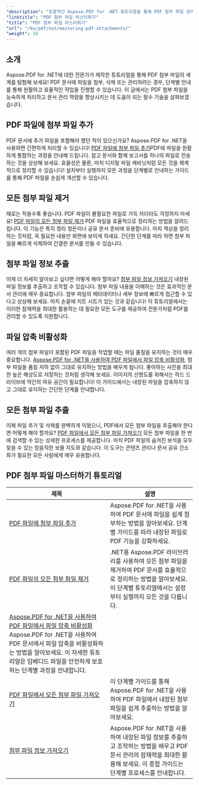 ```yaml
---
"description": "포괄적인 Aspose.PDF for .NET 튜토리얼을 통해 PDF 첨부 파일 관리 방법을 쉽게 익힐 수 있습니다. 효과적인 PDF 문서 관리를 위한 단계별 가이드를 제공합니다."
"linktitle": "PDF 첨부 파일 마스터하기"
"title": "PDF 첨부 파일 마스터하기"
"url": "/ko/pdf/net/mastering-pdf-attachments/"
"weight": 18
---
```


## 소개

Aspose.PDF for .NET에 대한 전문가가 제작한 튜토리얼을 통해 PDF 첨부 파일의 세계를 탐험해 보세요! PDF 문서에 파일을 첨부, 삭제 또는 관리하려는 경우, 단계별 안내를 통해 원활하고 효율적인 작업을 진행할 수 있습니다. 이 글에서는 PDF 첨부 파일을 능숙하게 처리하고 문서 관리 역량을 향상시키는 데 도움이 되는 필수 기술을 살펴보겠습니다.

## PDF 파일에 첨부 파일 추가
PDF 문서에 추가 파일을 포함해야 했던 적이 있으신가요? Aspose.PDF for .NET을 사용하면 간편하게 처리할 수 있습니다! [PDF 파일에 첨부 파일 추가](./adding-attachment/)PDF에 파일을 원활하게 통합하는 과정을 안내해 드립니다. 참고 문서와 함께 보고서를 하나의 파일로 전송하는 것을 상상해 보세요. 효율성은 물론, 마치 디지털 파일 캐비닛처럼 모든 것을 체계적으로 정리할 수 있습니다! 설치부터 실행까지 모든 과정을 단계별로 안내하는 가이드를 통해 PDF 파일을 손쉽게 개선할 수 있습니다.

## 모든 첨부 파일 제거
때로는 적을수록 좋습니다. PDF 파일이 불필요한 파일로 가득 차더라도 걱정하지 마세요! [PDF 파일의 모든 첨부 파일 제거](./remove-all-attachments/) PDF 파일을 효율적으로 정리하는 방법을 알려드립니다. 이 기능은 특히 정리 정돈이나 공유 문서 준비에 유용합니다. 마치 책상을 정리하는 것처럼, 꼭 필요한 내용만 화면에 보이게 하세요. 간단한 단계를 따라 하면 첨부 파일을 빠르게 삭제하여 간결한 문서를 만들 수 있습니다.

## 첨부 파일 정보 추출
이제 더 자세히 알아보고 싶다면 어떻게 해야 할까요? [첨부 파일 정보 가져오기](./get-attachment-information/) 내장된 파일 정보를 추출하고 조작할 수 있습니다. 첨부 파일 내용을 이해하는 것은 효과적인 문서 관리에 매우 중요합니다. 첨부 파일의 메타데이터나 세부 정보에 빠르게 접근할 수 있다고 상상해 보세요. 마치 손끝에 치트 시트가 있는 것과 같습니다! 이 튜토리얼에서는 이러한 잠재력을 최대한 활용하는 데 필요한 모든 도구를 제공하여 전문가처럼 PDF를 관리할 수 있도록 지원합니다.

## 파일 압축 비활성화
여러 개의 첨부 파일이 포함된 PDF 파일을 작업할 때는 파일 품질을 유지하는 것이 매우 중요합니다. [Aspose.PDF for .NET을 사용하여 PDF 파일에서 파일 압축 비활성화](./disable-file-compression-in-pdf-files/), 첨부 파일을 품질 저하 없이 그대로 유지하는 방법을 배우게 됩니다. 좋아하는 사진을 최대한 높은 해상도로 저장하는 것처럼 생각해 보세요. 이미지의 선명도를 위해서는 하드 드라이브에 약간의 여유 공간이 필요합니다! 이 가이드에서는 내장된 파일을 압축하지 않고 그대로 유지하는 간단한 단계를 안내합니다.

## 모든 첨부 파일 추출
이제 파일 추가 및 삭제를 완벽하게 익혔으니, PDF에서 모든 첨부 파일을 추출해야 한다면 어떻게 해야 할까요? [PDF 파일에서 모든 첨부 파일 가져오기](./get-all-the-attachments-from-pdf-files/) 모든 첨부 파일을 한 번에 검색할 수 있는 상세한 프로세스를 제공합니다. 마치 PDF 파일의 숨겨진 보석을 모두 찾을 수 있는 믿음직한 보물 지도와 같습니다. 이 도구는 콘텐츠 관리나 문서 공유 간소화가 필요한 모든 사람에게 매우 유용합니다.


## PDF 첨부 파일 마스터하기 튜토리얼
| 제목 | 설명 |
| --- | --- | 
| [PDF 파일에 첨부 파일 추가](./adding-attachment/) | Aspose.PDF for .NET을 사용하여 PDF 문서에 파일을 쉽게 첨부하는 방법을 알아보세요. 단계별 가이드를 따라 내장된 파일로 PDF 기능을 강화하세요. |  
| [PDF 파일의 모든 첨부 파일 제거](./remove-all-attachments/) | .NET용 Aspose.PDF 라이브러리를 사용하여 모든 첨부 파일을 제거하여 PDF 문서를 효율적으로 정리하는 방법을 알아보세요. 이 단계별 튜토리얼에서는 설정부터 실행까지 모든 것을 다룹니다. |  
| [Aspose.PDF for .NET을 사용하여 PDF 파일에서 파일 압축 비활성화](./disable-file-compression-in-pdf-files/) Aspose.PDF for .NET을 사용하여 PDF 문서에서 파일 압축을 비활성화하는 방법을 알아보세요. 이 자세한 튜토리얼은 임베디드 파일을 안전하게 보호하는 단계별 과정을 안내합니다. |  
| [PDF 파일에서 모든 첨부 파일 가져오기](./get-all-the-attachments-from-pdf-files/) | 이 단계별 가이드를 통해 Aspose.PDF for .NET을 사용하여 PDF 파일에서 내장된 첨부 파일을 쉽게 추출하는 방법을 알아보세요. |  
| [첨부 파일 정보 가져오기](./get-attachment-information/) | Aspose.PDF for .NET을 사용하여 내장된 파일 정보를 추출하고 조작하는 방법을 배우고 PDF 문서 관리의 잠재력을 최대한 활용해 보세요. 이 종합 가이드는 단계별 프로세스를 안내합니다. |